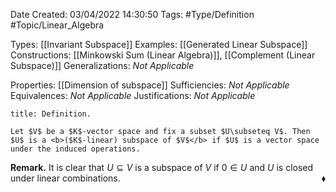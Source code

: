 <div class="topSpace"></div>

Date Created: 03/04/2022 14:30:50
Tags: #Type/Definition #Topic/Linear_Algebra

Types: [[Invariant Subspace]]
Examples: [[Generated Linear Subspace]]
Constructions: [[Minkowski Sum (Linear Algebra)]], [[Complement (Linear Subspace)]]
Generalizations: <i>Not Applicable</i>

Properties: [[Dimension of subspace]]
Sufficiencies: <i>Not Applicable</i>
Equivalences: <i>Not Applicable</i>
Justifications: <i>Not Applicable</i>

``` ad-Definition
title: Definition.

Let $V$ be a $K$-vector space and fix a subset $U\subseteq V$. Then $U$ is a <b>($K$-linear) subspace of $V$</b> if $U$ is a vector space under the induced operations.

```

<b>Remark.</b> It is clear that $U\subseteq V$ is a subspace of $V$ if $0\in U$ and $U$ is closed under linear combinations.<span style="float:right;">$\blacklozenge$</span>
